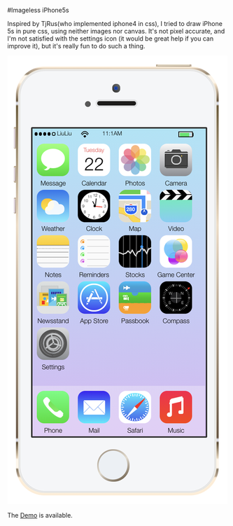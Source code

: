 #Imageless iPhone5s

Inspired by TjRus(who implemented iphone4 in css), I tried to draw iPhone 5s in pure css, using neither images nor canvas. It's not pixel accurate, and I'm not satisfied with the settings icon (it would be great help if you can improve it), but it's really fun to do such a thing.

![iPhone 5s](https://github.com/liuliu-dev/iphone/blob/master/iPhone%205s.png)

The [Demo](http://liuliu-dev.github.io/iphone/) is available.
